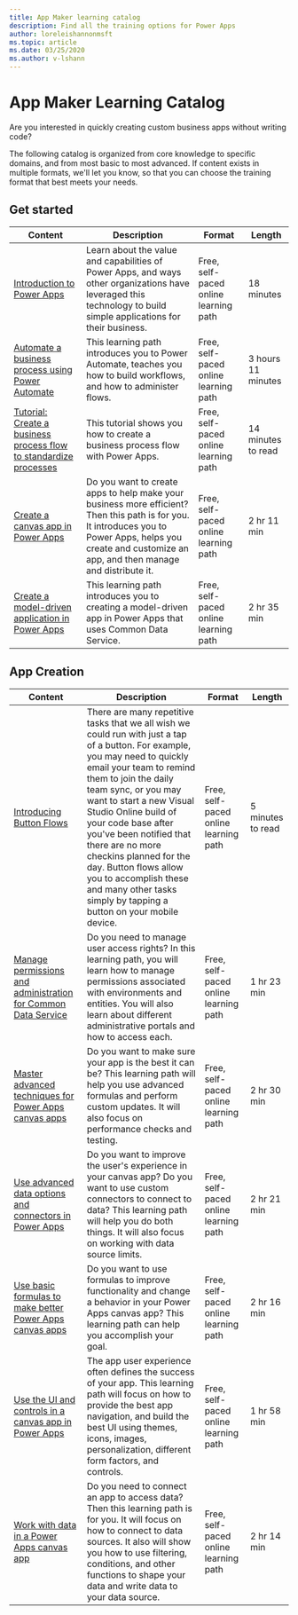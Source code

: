 ```yaml
---
title: App Maker learning catalog
description: Find all the training options for Power Apps
author: loreleishannonmsft
ms.topic: article
ms.date: 03/25/2020
ms.author: v-lshann
---
```


# App Maker Learning Catalog

Are you interested in quickly creating custom business apps without writing code? 

The following catalog is organized from core knowledge to specific domains, and from most basic to most advanced. If content exists in multiple formats, we'll let you know, so that you can choose the training format that best meets your needs. 

## Get started<a name="get-started"></a>
| Content   | Description  | Format  | Length    |
|------------------------------------------------------------------------------------------------------------------------------------------------------------------------------------|--------------------------------------------------------------------------------------------------------------------------------------------------------------------------------------------------------------------------------------------------------------------------------------------------------------------------------------------------------------------------------------------------------------------------|---------------------------------------|-----------|
| [Introduction to Power Apps](https://docs.microsoft.com/learn/modules/introduction-power-apps/)                                              | Learn about the value and capabilities of Power Apps, and ways other organizations have leveraged this technology to build simple applications for their business.                                             | Free, self-paced online learning path | 18 minutes         |
| [Automate a business process using Power Automate](https://docs.microsoft.com/learn/paths/automate-process-power-automate/)                 | This learning path introduces you to Power Automate, teaches you how to build workflows, and how to administer flows.                                                                                        | Free, self-paced online learning path | 3 hours 11 minutes |
| [Tutorial: Create a business process flow to standardize processes](https://docs.microsoft.com/power-automate/create-business-process-flow) | This tutorial shows you how to create a business process flow with Power Apps.                                                                                                                               | Free, self-paced online learning path | 14 minutes to read |
| [Create a canvas app in Power Apps](https://docs.microsoft.com/learn/paths/create-powerapps/)                                               | Do you want to create apps to help make your business more efficient? Then this path is for you. It introduces you to Power Apps, helps you create and customize an app, and then manage and distribute it. | Free, self-paced online learning path | 2 hr 11 min        |
| [Create a model-driven application in Power Apps](https://docs.microsoft.com/learn/paths/create-app-models-business-processes/)             | This learning path introduces you to creating a model-driven app in Power Apps that uses Common Data Service.                                                                                                | Free, self-paced online learning path | 2 hr 35 min        |
## App Creation<a name="app-creation"></a>
| Content   | Description  | Format  | Length    |
|------------------------------------------------------------------------------------------------------------------------------------------------------------------------------------|--------------------------------------------------------------------------------------------------------------------------------------------------------------------------------------------------------------------------------------------------------------------------------------------------------------------------------------------------------------------------------------------------------------------------|---------------------------------------|-----------|
| [Introducing Button Flows](https://docs.microsoft.com/power-automate/introduction-to-button-flows)                                                             | There are many repetitive tasks that we all wish we could run with just a tap of a button. For example, you may need to quickly email your team to remind them to join the daily team sync, or you may want to start a new Visual Studio Online build of your code base after you've been notified that there are no more checkins planned for the day. Button flows allow you to accomplish these and many other tasks simply by tapping a button on your mobile device. | Free, self-paced online learning path | 5 minutes to read |
| [Manage permissions and administration for Common Data Service](https://docs.microsoft.com/learn/paths/manage-permissions-administration-common-data-service/) | Do you need to manage user access rights? In this learning path, you will learn how to manage permissions associated with environments and entities. You will also learn about different administrative portals and how to access each.  | Free, self-paced online learning path | 1 hr 23 min       |
| [Master advanced techniques for Power Apps canvas apps](https://docs.microsoft.com/learn/paths/understand-advanced-topics/)                                    | Do you want to make sure your app is the best it can be? This learning path will help you use advanced formulas and perform custom updates. It will also focus on performance checks and testing.  | Free, self-paced online learning path | 2 hr 30 min       |
| [Use advanced data options and connectors in Power Apps](https://docs.microsoft.com/learn/paths/advanced-data-options-and-connectors/)                         | Do you want to improve the user's experience in your canvas app? Do you want to use custom connectors to connect to data? This learning path will help you do both things. It will also focus on working with data source limits.  | Free, self-paced online learning path | 2 hr 21 min       |
| [Use basic formulas to make better Power Apps canvas apps](https://docs.microsoft.com/learn/paths/use-basic-formulas-powerapps-canvas-app/)                    | Do you want to use formulas to improve functionality and change a behavior in your Power Apps canvas app? This learning path can help you accomplish your goal. | Free, self-paced online learning path | 2 hr 16 min       |
| [Use the UI and controls in a canvas app in Power Apps](https://docs.microsoft.com/learn/paths/ui-controls-canvas-app-powerapps/)                              | The app user experience often defines the success of your app. This learning path will focus on how to provide the best app navigation, and build the best UI using themes, icons, images, personalization, different form factors, and controls.  | Free, self-paced online learning path | 1 hr 58 min       |
| [Work with data in a Power Apps canvas app](https://docs.microsoft.com/learn/paths/work-with-data-in-a-canvas-app/)                                            | Do you need to connect an app to access data? Then this learning path is for you. It will focus on how to connect to data sources. It also will show you how to use filtering, conditions, and other functions to shape your data and write data to your data source.   | Free, self-paced online learning path | 2 hr 14 min       |
